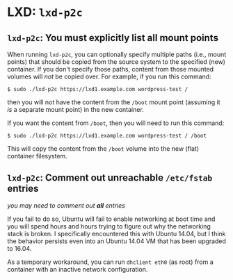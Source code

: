 # LXD: `lxd-p2c`

## `lxd-p2c`: You must explicitly list all mount points

When running `lxd-p2c`, you can optionally specify multiple paths (i.e., mount
points) that should be copied from the source system to the specified (new)
container. If you don't specify those paths, content from those mounted
volumes will _not_ be copied over. For example, if you run this command:

`$ sudo ./lxd-p2c https://lxd1.example.com wordpress-test /`

then you will not have the content from the `/boot` mount point (assuming it
*is* a separate mount point) in the new container.

If you want the content from `/boot`, then you will need to run this command:

`$ sudo ./lxd-p2c https://lxd1.example.com wordpress-test / /boot`

This will copy the content from the `/boot` volume into the new (flat)
container filesystem.

## `lxd-p2c`: Comment out unreachable `/etc/fstab` entries

*you may need to comment out **all** entries*

If you fail to do so, Ubuntu will fail to enable networking at boot time and
you will spend hours and hours trying to figure out why the networking stack
is broken. I specifically encountered this with Ubuntu 14.04, but I think the
behavior persists even into an Ubuntu 14.04 VM that has been upgraded to
16.04.

As a temporary workaround, you can run `dhclient eth0` (as root) from a
container with an inactive network configuration.
